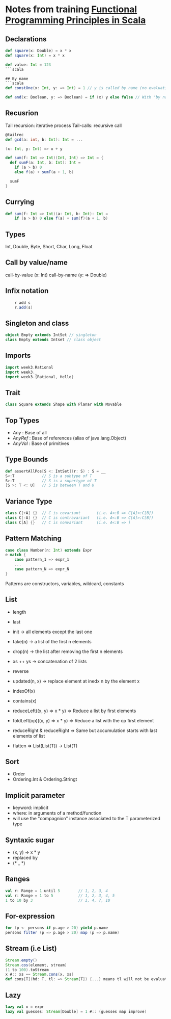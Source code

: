 # Notes from training [Functional Programming Principles in Scala](https://fr.coursera.org/learn/progfun1)

## Declarations
```scala
def square(x: Double) = x * x
def square(x: Int) = x * x

def value: Int = 123
```scala

## By name
```scala
def constOne(x: Int, y: => Int) = 1 // y is called by name (no evaluation until needed)

def and(x: Boolean, y: => Boolean) = if (x) y else false // With "by name" then it is a "&&"" function
```

## Recusrion
Tail recursion: iterative process
Tail-calls: recursive call

```scala
@tailrec
def gcd(a: int, b: Int): Int = ...

(x: Int, y: Int) => x + y

def sum(f: Int => Int)(Int, Int) => Int = {
  def sumF(a: Int, b: Int): Int = 
    if (a > b) 0
    else f(a) + sumF(a + 1, b)

  sumF
}
```

## Currying
```scala
def sum(f: Int => Int)(a: Int, b: Int): Int = 
	if (a > b) 0 else f(a) + sum(f)(a + 1, b)
```

## Types
Int, Double, Byte, Short, Char, Long, Float

## Call by value/name
call-by-value (x: Int)
call-by-name (y: => Double)

## Infix notation
```scala
	r add s
	r.add(s)
```

## Singleton and class
```scala
object Empty extends IntSet // singleton
class Empty extends Intset // class object
```

## Imports
```scala
import week3.Rational
import week3._
import week3.{Rational, Hello}
```

## Trait
```scala
class Square extends Shape with Planar with Movable
```

## Top Types
+ *Any* : Base of all
+ *AnyRef* : Base of references (alias of java.lang.Object)
+ *AnyVal* : Base of primitives

## Type Bounds
```scala
def assertAllPos[S <: IntSet](r: S) : S = __
S<:T   			// S is a subtype of T
S>:T 			// S is a supertype of T
[S >: T <: U]	// S is between T and U
```

## Variance Type
```scala
class C[+A] {}	// C is covariant 		(i.e. A<:B => C[A]<:C[B])
class C[-A] {}	// C is contravariant 	(i.e. A<:B => C[A]>:C[B])
class C[A] {}	// C is nonvariant 		(i.e. A<:B => )
```

## Pattern Matching
```scala
case class Number(n: Int) extends Expr
e match {
	case pattern_1 => expr_1
	...
	case pattern_N => expr_N
}
```
Patterns are constructors, variables, wildcard, constants

## List
+ length
+ last
+ init 			-> all elements except the last one
+ take(n)		-> a list of the first n elements
+ drop(n)		-> the list after removing the first n elements

+ xs ++ ys		-> concatenation of 2 lists
+ reverse
+ updated(n, x)	-> replace element at inedx n by the element x
+ indexOf(x)
+ contains(x)

+ reduceLeft((x, y) => x * y) 	=> Reduce a list by first elements
+ foldLeft(op)((x, y) => x * y)	=> Reduce a list with the op first element
+ reduceRight & reduceRight 		=> Same but accumulation starts with last elements of list

+ flatten							=> List(List(T)) -> List(T)

## Sort
+ Order
+ Ordering.Int & Ordering.Stringt

## Implicit parameter
+ keyword: implicit
+ where: in arguments of a method/function
+ will use the "compagnion" instance associated to the T parameterized type

## Syntaxic sugar
+ (x, y) => x * y
+ replaced by
+ (* _ *)

## Ranges
```scala
val r: Range = 1 until 5		// 1, 2, 3, 4
val r: Range = 1 to 5 			// 1, 2, 3, 4, 5
1 to 10 by 3					// 1, 4, 7, 10
```

## For-expression
```scala
for (p <- persons if p.age > 20) yield p.name
persons filter (p => p.age > 20) map (p => p.name)
```

## Stream (i.e List)
```scala
Stream.empty()
Stream.cos(element, stream)
(1 to 100).toStream
x #:: xs == Stream.cons(x, xs)
def cons[T](hd: T, tl: => Stream[T]) {...} means tl will not be evaluated until it is called
```

## Lazy
```scala
lazy val x = expr
lazy val guesses: Stream[Double] = 1 #:: (guesses map improve)
```
